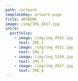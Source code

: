 ```yaml
---
path: /artwork
templateKey: artwork-page
title: ARTWORK
image: /img/IMG_8617.jpg
intro:
  portfolio:
    - image: /img/img_4542.jpg
      text: IMG_1
    - image: /img/img_4551.jpg
      text: IMG_2
    - image: /img/img_5249.jpg
      text: IMG_3
    - image: /img/img_4547.jpg
      text: IMG_4
---
```

